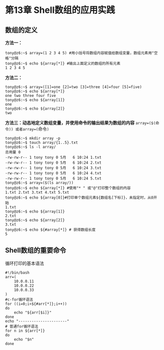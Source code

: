 # 第13章 Shell数组的应用实践

## **数组的定义**

**方法一：**

```text
tony@z6:~$ array=(1 2 3 4 5) #用小括号将数组内容赋值给数组变量，数组元素用"空格"分隔
tony@z6:~$ echo ${array[*]} #输出上面定义的数组的所有元素
1 2 3 4 5
```

**方法二：**

```text
tony@z6:~$ array=([1]=one [2]=two [3]=three [4]=four [5]=five)
tony@z6:~$ echo ${array[*]} 
one two three four five
tony@z6:~$ echo ${array[1]}
one
tony@z6:~$ echo ${array[2]}
two
```

**方法三：动态地定义数组变量，并使用命令的输出结果为数组的内容** `array=($(命令)) 或者array=(`命令`)`

```text
tony@z6:~$ mkdir array -p
tony@z6:~$ touch array/{1..5}.txt
tony@z6:~$ ls -l array/
总用量 0
-rw-rw-r-- 1 tony tony 0 5月   6 10:24 1.txt
-rw-rw-r-- 1 tony tony 0 5月   6 10:24 2.txt
-rw-rw-r-- 1 tony tony 0 5月   6 10:24 3.txt
-rw-rw-r-- 1 tony tony 0 5月   6 10:24 4.txt
-rw-rw-r-- 1 tony tony 0 5月   6 10:24 5.txt
tony@z6:~$ array=($(ls array/))
tony@z6:~$ echo ${array[*]} #使用"* " 或"@"打印整个数组的内容
1.txt 2.txt 3.txt 4.txt 5.txt
tony@z6:~$ echo ${array[0]}#打印单个数组元素${数组名[下标]}，未指定时，从0开始
1.txt
tony@z6:~$ echo ${array[1]}
2.txt
tony@z6:~$ echo ${array[2]}
3.txt
tony@z6:~$ echo ${#array[*]} # 获得数组长度
5
```

## **Shell数组的重要命令**

循环打印的基本语法

```text
#!/bin/bash
arr=(
    10.0.0.11
    10.0.0.22
    10.0.0.33
)
#c-for循环语法
for ((i=0;i<${#arr[*]};i++))
do
    echo "${arr[$i]}"
done
echo "----------------------"
# 普通for循环语法
for n in ${arr[*]}
do
    echo "$n"
done
```

